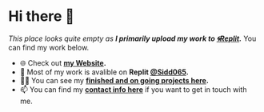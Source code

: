 # Hi there 👋
*This place looks quite empty as **I primarily upload my work to [🌀Replit](https://replit.com/@Sidd065).*** You can find my work below.
- 🌐 Check out **[my Website](https://web.sidd065.repl.co/).**
- 🔭 Most of my work is avalible on **Replit [@Sidd065](https://replit.com/@Sidd065).**
- 👨‍💻 You can see my **[finished and on going projects here](https://web.sidd065.repl.co/projects).**
- 📫 You can find my **[contact info here](https://web.sidd065.repl.co/contact)** if you want to get in touch with me.
